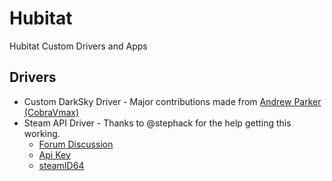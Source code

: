 # Hubitat
Hubitat Custom Drivers and Apps

## Drivers
- Custom DarkSky Driver - Major contributions made from [Andrew Parker (CobraVmax)](https://github.com/CobraVmax/Hubitat/blob/master/Drivers/Weather/WeatherUndergroundCustom.groovy)
- Steam API Driver - Thanks to @stephack for the help getting this working. 
  - [Forum Discussion](https://community.hubitat.com/t/steam-driver/12444/4)
  - [Api Key](https://steamcommunity.com/dev/apikey)
  - [steamID64](https://steamidfinder.com/lookup/)

